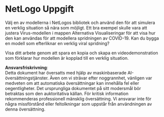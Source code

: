 # NetLogo Uppgift

Välj en av modellerna i NetLogos bibliotek och använd den för att simulera en verklig situation så nära som möjligt. Ett bra exempel skulle vara att justera Virus-modellen i mappen Alternativa Visualiseringar för att visa hur den kan användas för att modellera spridningen av COVID-19. Kan du bygga en modell som efterliknar en verklig viral spridning?

Visa ditt arbete genom att spara en kopia och skapa en videodemonstration som förklarar hur modellen är kopplad till en verklig situation.

**Ansvarsfriskrivning**:  
Detta dokument har översatts med hjälp av maskinbaserade AI-översättningstjänster. Även om vi strävar efter noggrannhet, vänligen var medveten om att automatiska översättningar kan innehålla fel eller oegentligheter. Det ursprungliga dokumentet på sitt modersmål bör betraktas som den auktoritativa källan. För kritisk information rekommenderas professionell mänsklig översättning. Vi ansvarar inte för några missförstånd eller feltolkningar som uppstår från användningen av denna översättning.